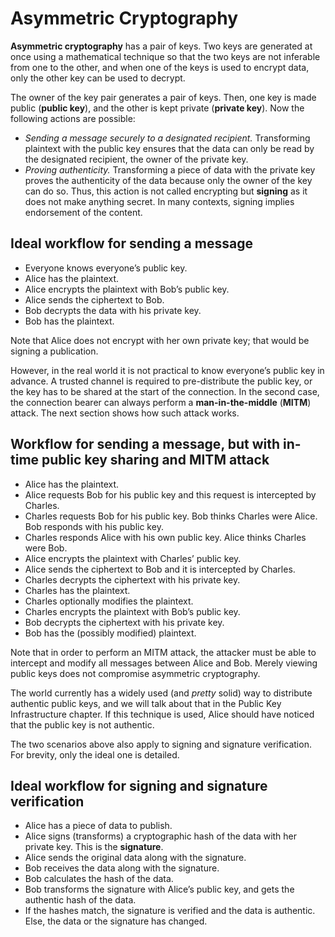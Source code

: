 # Asymmetric Cryptography

**Asymmetric cryptography** has a pair of keys. Two keys are generated at once using a mathematical technique so that the two keys are not inferable from one to the other, and when one of the keys is used to encrypt data, only the other key can be used to decrypt.

The owner of the key pair generates a pair of keys. Then, one key is made public (**public key**), and the other is kept private (**private key**). Now the following actions are possible:

- *Sending a message securely to a designated recipient.* Transforming plaintext with the public key ensures that the data can only be read by the designated recipient, the owner of the private key.
- *Proving authenticity.* Transforming a piece of data with the private key proves the authenticity of the data because only the owner of the key can do so. Thus, this action is not called encrypting but **signing** as it does not make anything secret. In many contexts, signing implies endorsement of the content.

## Ideal workflow for sending a message

- Everyone knows everyone’s public key.
- Alice has the plaintext.
- Alice encrypts the plaintext with Bob’s public key.
- Alice sends the ciphertext to Bob.
- Bob decrypts the data with his private key.
- Bob has the plaintext.

Note that Alice does not encrypt with her own private key; that would be signing a publication.

However, in the real world it is not practical to know everyone’s public key in advance. A trusted channel is required to pre-distribute the public key, or the key has to be shared at the start of the connection. In the second case, the connection bearer can always perform a **man-in-the-middle** (**MITM**) attack. The next section shows how such attack works.

## Workflow for sending a message, but with in-time public key sharing and MITM attack

- Alice has the plaintext.
- Alice requests Bob for his public key and this request is intercepted by Charles.
- Charles requests Bob for his public key. Bob thinks Charles were Alice. Bob responds with his public key.
- Charles responds Alice with his own public key. Alice thinks Charles were Bob.
- Alice encrypts the plaintext with Charles’ public key.
- Alice sends the ciphertext to Bob and it is intercepted by Charles.
- Charles decrypts the ciphertext with his private key.
- Charles has the plaintext.
- Charles optionally modifies the plaintext.
- Charles encrypts the plaintext with Bob’s public key.
- Bob decrypts the ciphertext with his private key.
- Bob has the (possibly modified) plaintext.

Note that in order to perform an MITM attack, the attacker must be able to intercept and modify all messages between Alice and Bob. Merely viewing public keys does not compromise asymmetric cryptography.

The world currently has a widely used (and *pretty* solid) way to distribute authentic public keys, and we will talk about that in the Public Key Infrastructure chapter. If this technique is used, Alice should have noticed that the public key is not authentic.

The two scenarios above also apply to signing and signature verification. For brevity, only the ideal one is detailed.

## Ideal workflow for signing and signature verification

- Alice has a piece of data to publish.
- Alice signs (transforms) a cryptographic hash of the data with her private key. This is the **signature**.
- Alice sends the original data along with the signature.
- Bob receives the data along with the signature.
- Bob calculates the hash of the data.
- Bob transforms the signature with Alice’s public key, and gets the authentic hash of the data.
- If the hashes match, the signature is verified and the data is authentic. Else, the data or the signature has changed.
